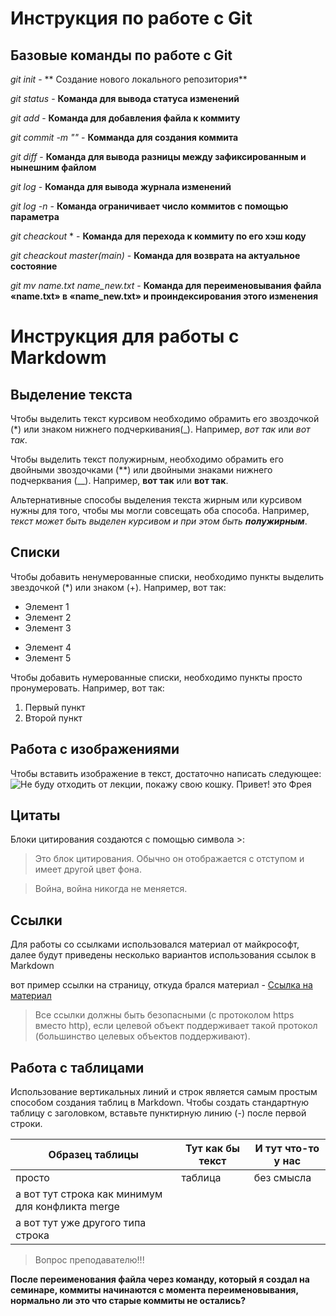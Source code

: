 # Инструкция по работе с Git

## Базовые команды по работе с Git

*git init* - ** Создание нового локального репозитория**

*git status* - **Команда для вывода статуса изменений**

*git add* - **Команда для добавления файла к коммиту**

*git commit -m "<message>"* - **Комманда для cоздания коммита**

*git diff* - **Команда для вывода разницы между зафиксированным и нынешним файлом**

*git log* - **Команда для вывода журнала изменений**

*git log -n <limit>* - **Команда ограничивает число коммитов с помощью параметра**

*git cheackout* <commit code>* - **Команда для перехода к коммиту по его хэш коду**

*git cheackout master(main)* - **Команда для возврата на актуальное состояние**

*git mv name.txt name_new.txt* - **Команда для переименовывания файла «name.txt» в «name_new.txt» и проиндексирования этого изменения**


# Инструкция для работы с Markdowm

## Выделение текста

Чтобы выделить текст курсивом необходимо обрамить его звоздочкой (*) или знаком нижнего подчеркивания(_). Например, *вот так* или _вот так_.

Чтобы выделить текст полужирным, необходимо обрамить его двойными звоздочками (**) или двойными знаками нижнего подчерквания (__). Например, **вот так** или __вот так__.

Альтернативные способы выделения текста жирным или курсивом нужны для того, чтобы мы могли совсещать оба способа. Например, _текст может быть выделен курсивом и при этом быть **полужирным**_.

## Списки

Чтобы добавить ненумерованные списки, необходимо пункты выделить звездочкой (*) или знаком (+). Например, вот так:
* Элемент 1
* Элемент 2
* Элемент 3
+ Элемент 4
+ Элемент 5

Чтобы добавить нумерованные списки, необходимо пункты просто пронумеровать. Например, вот так:
1. Первый пункт
2. Второй пункт

## Работа с изображениями

Чтобы вставить изображение в текст, достаточно написать следующее:
![Не буду отходить от лекции, покажу свою кошку. Привет! это Фрея](freya.jpg)

## Цитаты

Блоки цитирования создаются с помощью символа >:

> Это блок цитирования. Обычно он отображается с отступом и имеет другой цвет фона.

> Война, война никогда не меняется.

## Ссылки

Для работы со ссылками использовался материал от майкрософт, далее будут приведены несколько вариантов использования ссылок в Markdown

вот пример ссылки на страницу, откуда брался материал -  [Ссылка на материал](https://learn.microsoft.com/ru-ru/contribute/how-to-write-links)

> Все ссылки должны быть безопасными (с протоколом https вместо http), если целевой объект поддерживает такой протокол (большинство целевых объектов поддерживают).

## Работа с таблицами

Использование вертикальных линий и строк является самым простым способом создания таблиц в Markdown. Чтобы создать стандартную таблицу с заголовком, вставьте пунктирную линию (-)  после первой строки.

|Образец таблицы  | Тут как бы текст  |И тут что-то у нас|
|----------|-----------|------------|
|просто     |таблица       |без смысла|
|а вот тут строка как минимум для конфликта merge|
|а вот тут уже другого типа строка|

>Вопрос преподавателю!!! 

**После переименования файла через команду, который я создал на семинаре, коммиты начинаются с момента переименовывания, нормально ли это что старые коммиты не остались?**